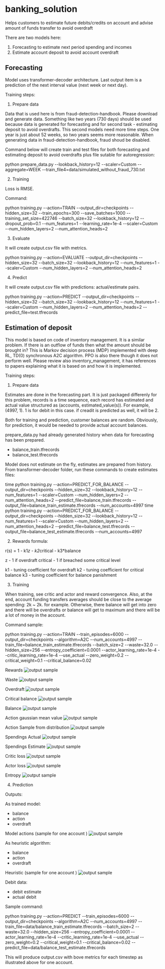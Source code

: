 # banking_solution
Helps customers to estimate future debits/credits on account and advise amount of funds transfer to avoid overdraft

There are two models here:

1. Forecasting to estimate next period spending and incomes
2. Estimate account deposit to avoid account overdraft

Forecasting
-----------

Model uses transformer-decoder architecture. Last output item is a prediction of the next interval value (next week or next day). 

Training steps:

1. Prepare data

Data that is used here is from fraud-detection-handbook. Please download and generate data. Something like two years (730 days) should be used because data is generated for forecasting and for second task - estimating deposit to avoid overdrafts. This second models need more time steps. One year is just about 52 weeks, so two years seems more reasonable. When generating data in fraud-detection-handbook, fraud shoud be disabled.

Command below will create train and test files for both forecasting and estimating deposit to avoid overdrafts plus file sutable for autoregression:

python prepare_data.py --lookback_history=12 --scaler=Custom --aggregate=WEEK --train_file4=data/simulated_without_fraud_730.txt

2. Training

Loss is RMSE.

Command:

python training.py --action=TRAIN --output_dir=checkpoints --hidden_size=32 --train_epochs=300 --save_batches=1000 --training_set_size=422746 --batch_size=32 --lookback_history=12 --dropout_prob=0.1 --num_features=1 --learning_rate=1e-4 --scaler=Custom --num_hidden_layers=2 --num_attention_heads=2


3. Evaluate

It will create output.csv file with metrics.

python training.py --action=EVALUATE --output_dir=checkpoints --hidden_size=32 --batch_size=32 --lookback_history=12 --num_features=1 --scaler=Custom --num_hidden_layers=2 --num_attention_heads=2

4. Predict

It will create output.csv file with predictions: actual/estimate pairs.

python training.py --action=PREDICT --output_dir=checkpoints --hidden_size=32 --batch_size=32 --lookback_history=12 --num_features=1 --scaler=Custom --num_hidden_layers=2 --num_attention_heads=2 --predict_file=test.tfrecords

Estimation of deposit
---------------------

This model is based on code of inventory management. It is a similar problem. If there is an outflow of funds then what the amount should be brought in? This is Markov decision process (MDP) implemented with deep RL, TD(0) synchronous A2C algorithm. PPO is also there though it does not perform well. Please review also inventory_management, it has references to papers explaining what it is based on and how it is implemented.

Training steps:

1. Prepare data

Estimates are done in the forecasting part. It is just packaged differenly for this problem, records is a time sequence, each record has estimated and actual value structured as (accounts, estimated_value(s)). For example, (4997, 1). 1 is for debit in this case. if creadit is predicted as well, it will be 2.

Both for training and prediction, customer balances are random. Obviously, for prediction, it would be needed to provide actual account balances.  

prepare_data.py had already generated history when data for forecasting has been prepared.

- balance_train.tfrecords
- balance_test.tfrecords

Model does not estimate on the fly, estimates are prepared from history. From transformer-decoder folder, run these commands to create estimates files:  

time python training.py --action=PREDICT_FOR_BALANCE --output_dir=checkpoints --hidden_size=32 --lookback_history=12 --num_features=1 --scaler=Custom --num_hidden_layers=2 --num_attention_heads=2 --predict_file=balance_train.tfrecords --output_file=balance_train_estimate.tfrecords --num_accounts=4997
time python training.py --action=PREDICT_FOR_BALANCE --output_dir=checkpoints --hidden_size=32 --lookback_history=12 --num_features=1 --scaler=Custom --num_hidden_layers=2 --num_attention_heads=2 --predict_file=balance_test.tfrecords --output_file=balance_test_estimate.tfrecords --num_accounts=4997


2. Rewards formula:

r(s) = 1 - k1*z - k2*critical - k3*balance

z - 1 if overdraft
critical - 1 if breached some critical level

k1 - tuning coefficient for overdraft
k2 - tuning coefficient for critical balance
k3 - tuning coefficient for balance panishment
 
3. Training

When training, see critic and actor and reward convergence. Also, at the end, account funding transfers averages should be close to the average spending: 2k ~ 2k. for example. Otherwise, there balance will get into zero and there will be overdrafts or balance will get to maximum and there will be a lot of money in the account.

Command sample:

python training.py --action=TRAIN --train_episodes=6000 --output_dir=checkpoints --algorithm=A2C --num_accounts=4997 --train_file=balance_train_estimate.tfrecords --batch_size=2 --waste=32.0 --hidden_size=256 --entropy_coefficient=0.0001 --actor_learning_rate=1e-4 --critic_learning_rate=1e-4 --use_actual --zero_weight=0.2 --critical_weight=0.1 --critical_balance=0.02

Rewards 
![output sample](samples/curves/balance-maintenance/data_prep_cell_1_output_0.png "rewards")

Waste
![output sample](samples/curves/balance-maintenance/data_prep_cell_2_output_0.png "waste")

Overdraft
![output sample](samples/curves/balance-maintenance/data_prep_cell_3_output_0.png "Overdraft")

Critical balance
![output sample](samples/curves/balance-maintenance/data_prep_cell_4_output_0.png "Critical balance")

Balance
![output sample](samples/curves/balance-maintenance/data_prep_cell_5_output_0.png "Balance")

Action gaussian mean value
![output sample](samples/curves/balance-maintenance/data_prep_cell_6_output_0.png "Action gaussian mean value")

Action Sample from distribution
![output sample](samples/curves/balance-maintenance/data_prep_cell_7_output_0.png "Action Sample from distribution")

Spendings Actual
![output sample](samples/curves/balance-maintenance/data_prep_cell_8_output_0.png "Spendings Actual")

Spendings Estimate
![output sample](samples/curves/balance-maintenance/data_prep_cell_9_output_0.png "Spendings Estimate")

Critic loss
![output sample](samples/curves/balance-maintenance/data_prep_cell_10_output_0.png "Critic loss")

Actor loss
![output sample](samples/curves/balance-maintenance/data_prep_cell_11_output_0.png "Actor loss")

Entropy
![output sample](samples/curves/balance-maintenance/data_prep_cell_12_output_0.png "Entropy")

4. Prediction

Outputs:

As trained model:
- balance
- action
- overdraft

Model actions (sample for one account )
![output sample](samples/curves/balance-maintenance/data_prep_cell_13_output_1.png "model actions")

As heuristic algorithm:
- balance
- action
- overdraft

Heuristic (sample for one account )
![output sample](samples/curves/balance-maintenance/data_prep_cell_14_output_0.png "heuristic")

Debit data:

- debit estimate
- actual debit

Sample command:

python training.py --action=PREDICT --train_episodes=6000 --output_dir=checkpoints --algorithm=A2C --num_accounts=4997 --train_file=data/balance_train_estimate.tfrecords --batch_size=2 --waste=32.0 --hidden_size=256 --entropy_coefficient=0.0001 --actor_learning_rate=1e-4 --critic_learning_rate=1e-4 --use_actual --zero_weight=0.2 --critical_weight=0.1 --critical_balance=0.02 --predict_file=data/balance_test_estimate.tfrecords

This will produce output.csv with bove metrics for each timestep as illustrated above for one account.
